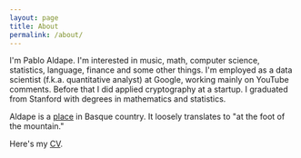 ```yaml
---
layout: page
title: About
permalink: /about/
---
```


I'm Pablo Aldape. I'm interested in music, math, computer science, statistics, language, finance and some other things. I'm employed as a data scientist (f.k.a. quantitative analyst) at Google, working mainly on YouTube comments. Before that I did applied cryptography at a startup. I graduated from Stanford with degrees in mathematics and statistics.

Aldape is a [place](https://mapcarta.com/18606752) in Basque country. It loosely translates to "at the foot of the mountain."

Here's my [CV](/assets/cv.pdf).
